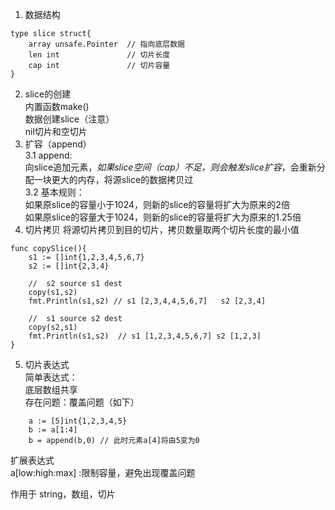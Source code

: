 
1. 数据结构
```
type slice struct{
    array unsafe.Pointer  // 指向底层数据
    len int               // 切片长度
    cap int               // 切片容量
}
```

2. slice的创建  
内置函数make()  
数据创建slice（注意）  
nil切片和空切片  
3. 扩容（append）  
3.1 append:  
  向slice追加元素，_如果slice空间（cap）不足，则会触发slice扩容_，会重新分配一块更大的内存，将源slice的数据拷贝过  
3.2 基本规则：  
如果原slice的容量小于1024，则新的slice的容量将扩大为原来的2倍  
如果原slice的容量大于1024，则新的slice的容量将扩大为原来的1.25倍  
4. 切片拷贝
将源切片拷贝到目的切片，拷贝数量取两个切片长度的最小值
```
func copySlice(){
    s1 := []int{1,2,3,4,5,6,7}
	s2 := []int{2,3,4}  
  
    //  s2 source s1 dest  
	copy(s1,s2)
	fmt.Println(s1,s2) // s1 [2,3,4,4,5,6,7]   s2 [2,3,4]
	
	//  s1 source s2 dest  
	copy(s2,s1)
	fmt.Println(s1,s2)  // s1 [1,2,3,4,5,6,7] s2 [1,2,3]
}

```
5. 切片表达式  
简单表达式：  
      底层数组共享  
      存在问题：覆盖问题（如下）
```
    a := [5]int{1,2,3,4,5}
    b := a[1:4]
    b = append(b,0) // 此时元素a[4]将由5变为0
```  
扩展表达式  
a[low:high:max] :限制容量，避免出现覆盖问题

作用于 string，数组，切片


